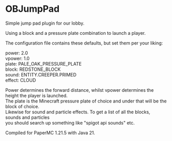 # OBJumpPad
Simple jump pad plugin for our lobby.

Using a block and a pressure plate combination to launch a player.

The configuration file contains these defaults, but set them per your liking:

power: 2.0<br>
vpower: 1.0<br>
plate: PALE_OAK_PRESSURE_PLATE<br>
block: REDSTONE_BLOCK<br>
sound: ENTITY.CREEPER.PRIMED<br>
effect: CLOUD<br>

Power determines the forward distance, whilst vpower determines the height the player is launched.<br>
The plate is the Minecraft pressure plate of choice and under that will be the block of choice.<br>
Likewise for sound and particle effects. To get a list of all the blocks, sounds and particles<br>
you should search up something like "spigot api sounds" etc.<br>

Compiled for PaperMC 1.21.5 with Java 21.
